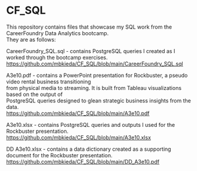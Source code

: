 # CF_SQL
This repository contains files that showcase my SQL work from the CareerFoundry Data Analytics bootcamp.  
They are as follows:  
  
CareerFoundry_SQL.sql - contains PostgreSQL queries I created as I worked through the bootcamp exercises.  
<https://github.com/mbkieda/CF_SQL/blob/main/CareerFoundry_SQL.sql>  
  
A3e10.pdf - contains a PowerPoint presentation for Rockbuster, a pseudo video rental business transitioning  
from physical media to streaming.  It is built from Tableau visualizations based on the output of  
PostgreSQL queries designed to glean strategic business insights from the data.  
<https://github.com/mbkieda/CF_SQL/blob/main/A3e10.pdf>  
  
A3e10.xlsx - contains PostgreSQL queries and outputs I used for the Rockbuster presentation.  
<https://github.com/mbkieda/CF_SQL/blob/main/A3e10.xlsx>  
  
DD A3e10.xlsx - contains a data dictionary created as a supporting document for the Rockbuster presentation.  
<https://github.com/mbkieda/CF_SQL/blob/main/DD_A3e10.pdf>  
